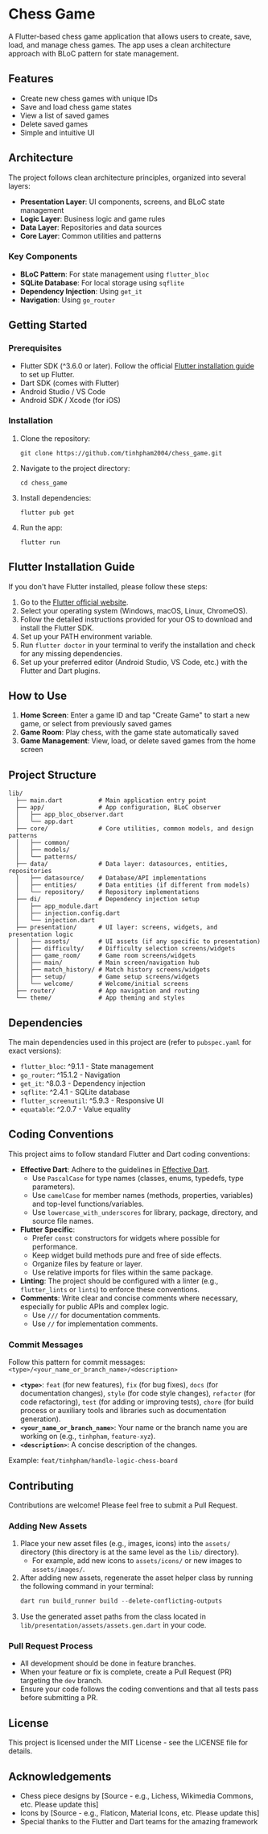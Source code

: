 # Chess Game

A Flutter-based chess game application that allows users to create, save, load, and manage chess games. The app uses a clean architecture approach with BLoC pattern for state management.

## Features

- Create new chess games with unique IDs
- Save and load chess game states
- View a list of saved games
- Delete saved games
- Simple and intuitive UI

## Architecture

The project follows clean architecture principles, organized into several layers:

- **Presentation Layer**: UI components, screens, and BLoC state management
- **Logic Layer**: Business logic and game rules
- **Data Layer**: Repositories and data sources
- **Core Layer**: Common utilities and patterns

### Key Components

- **BLoC Pattern**: For state management using `flutter_bloc`
- **SQLite Database**: For local storage using `sqflite`
- **Dependency Injection**: Using `get_it`
- **Navigation**: Using `go_router`

## Getting Started

### Prerequisites

- Flutter SDK (^3.6.0 or later). Follow the official [Flutter installation guide](https://flutter.dev/docs/get-started/install) to set up Flutter.
- Dart SDK (comes with Flutter)
- Android Studio / VS Code
- Android SDK / Xcode (for iOS)

### Installation

1. Clone the repository:

   ```
   git clone https://github.com/tinhpham2004/chess_game.git
   ```

2. Navigate to the project directory:

   ```
   cd chess_game
   ```

3. Install dependencies:

   ```
   flutter pub get
   ```

4. Run the app:
   ```
   flutter run
   ```

## Flutter Installation Guide

If you don't have Flutter installed, please follow these steps:

1.  Go to the [Flutter official website](https://flutter.dev/docs/get-started/install).
2.  Select your operating system (Windows, macOS, Linux, ChromeOS).
3.  Follow the detailed instructions provided for your OS to download and install the Flutter SDK.
4.  Set up your PATH environment variable.
5.  Run `flutter doctor` in your terminal to verify the installation and check for any missing dependencies.
6.  Set up your preferred editor (Android Studio, VS Code, etc.) with the Flutter and Dart plugins.

## How to Use

1. **Home Screen**: Enter a game ID and tap "Create Game" to start a new game, or select from previously saved games
2. **Game Room**: Play chess, with the game state automatically saved
3. **Game Management**: View, load, or delete saved games from the home screen

## Project Structure

```
lib/
  ├── main.dart          # Main application entry point
  ├── app/               # App configuration, BLoC observer
  │   ├── app_bloc_observer.dart
  │   └── app.dart
  ├── core/              # Core utilities, common models, and design patterns
  │   ├── common/
  │   ├── models/
  │   └── patterns/
  ├── data/              # Data layer: datasources, entities, repositories
  │   ├── datasource/    # Database/API implementations
  │   ├── entities/      # Data entities (if different from models)
  │   └── repository/    # Repository implementations
  ├── di/                # Dependency injection setup
  │   ├── app_module.dart
  │   ├── injection.config.dart
  │   └── injection.dart
  ├── presentation/      # UI layer: screens, widgets, and presentation logic
  │   ├── assets/        # UI assets (if any specific to presentation)
  │   ├── difficulty/    # Difficulty selection screens/widgets
  │   ├── game_room/     # Game room screens/widgets
  │   ├── main/          # Main screen/navigation hub
  │   ├── match_history/ # Match history screens/widgets
  │   ├── setup/         # Game setup screens/widgets
  │   └── welcome/       # Welcome/initial screens
  ├── router/            # App navigation and routing
  └── theme/             # App theming and styles
```

## Dependencies

The main dependencies used in this project are (refer to `pubspec.yaml` for exact versions):

- `flutter_bloc`: ^9.1.1 - State management
- `go_router`: ^15.1.2 - Navigation
- `get_it`: ^8.0.3 - Dependency injection
- `sqflite`: ^2.4.1 - SQLite database
- `flutter_screenutil`: ^5.9.3 - Responsive UI
- `equatable`: ^2.0.7 - Value equality

## Coding Conventions

This project aims to follow standard Flutter and Dart coding conventions:

- **Effective Dart**: Adhere to the guidelines in [Effective Dart](https://dart.dev/guides/language/effective-dart).
  - Use `PascalCase` for type names (classes, enums, typedefs, type parameters).
  - Use `camelCase` for member names (methods, properties, variables) and top-level functions/variables.
  - Use `lowercase_with_underscores` for library, package, directory, and source file names.
- **Flutter Specific**:
  - Prefer `const` constructors for widgets where possible for performance.
  - Keep widget build methods pure and free of side effects.
  - Organize files by feature or layer.
  - Use relative imports for files within the same package.
- **Linting**: The project should be configured with a linter (e.g., `flutter_lints` or `lints`) to enforce these conventions.
- **Comments**: Write clear and concise comments where necessary, especially for public APIs and complex logic.
  - Use `///` for documentation comments.
  - Use `//` for implementation comments.

### Commit Messages

Follow this pattern for commit messages:
`<type>/<your_name_or_branch_name>/<description>`

- **`<type>`**: `feat` (for new features), `fix` (for bug fixes), `docs` (for documentation changes), `style` (for code style changes), `refactor` (for code refactoring), `test` (for adding or improving tests), `chore` (for build process or auxiliary tools and libraries such as documentation generation).
- **`<your_name_or_branch_name>`**: Your name or the branch name you are working on (e.g., `tinhpham`, `feature-xyz`).
- **`<description>`**: A concise description of the changes.

Example: `feat/tinhpham/handle-logic-chess-board`

## Contributing

Contributions are welcome! Please feel free to submit a Pull Request.

### Adding New Assets

1.  Place your new asset files (e.g., images, icons) into the `assets/` directory (this directory is at the same level as the `lib/` directory).
    - For example, add new icons to `assets/icons/` or new images to `assets/images/`.
2.  After adding new assets, regenerate the asset helper class by running the following command in your terminal:
    ```powershell
    dart run build_runner build --delete-conflicting-outputs
    ```
3.  Use the generated asset paths from the class located in `lib/presentation/assets/assets.gen.dart` in your code.

### Pull Request Process

- All development should be done in feature branches.
- When your feature or fix is complete, create a Pull Request (PR) targeting the `dev` branch.
- Ensure your code follows the coding conventions and that all tests pass before submitting a PR.

## License

This project is licensed under the MIT License - see the LICENSE file for details.

## Acknowledgements

- Chess piece designs by [Source - e.g., Lichess, Wikimedia Commons, etc. Please update this]
- Icons by [Source - e.g., Flaticon, Material Icons, etc. Please update this]
- Special thanks to the Flutter and Dart teams for the amazing framework
